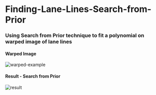# Finding-Lane-Lines-Search-from-Prior

### Using Search from Prior technique to fit a polynomial on warped image of lane lines

#### Warped Image

![warped-example](https://user-images.githubusercontent.com/34116562/49695208-754a6280-fbbd-11e8-81ed-6c44a91e9353.jpg)

#### Result - Search from Prior

![result](https://user-images.githubusercontent.com/34116562/49695209-77142600-fbbd-11e8-8acb-ee5359651685.png)
